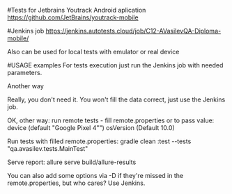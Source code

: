 #Tests for Jetbrains Youtrack Android aplication 
https://github.com/JetBrains/youtrack-mobile

#Jenkins job
https://jenkins.autotests.cloud/job/C12-AVasilevQA-Diploma-mobile/

Also can be used for local tests with emulator or real device

#USAGE examples
For tests execution just run the Jenkins job with needed parameters.

Another way

Really, you don't need it. You won't fill the data correct, just use the Jenkins job.

OK, other way: run remote tests - fill remote.properties or to pass value:
device (default "Google Pixel 4"")
osVersion (Default 10.0)

Run tests with filled remote.properties:
gradle clean :test --tests "qa.avasilev.tests.MainTest"

Serve report:
allure serve build/allure-results

You can also add some options via -D if they're missed in the remote.properties, but who cares? Use Jenkins.
